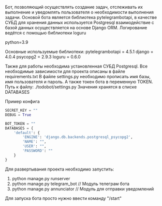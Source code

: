 Бот, позволяющий осуществлять создание задач, отслеживать их выполнение и уведомлять пользователя о необходимости 
выполнения задачи. Основой бота является библиотека pytelegrambotapi, в качестве СУБД для хранения данных  используется 
Postgresql взаимодействие с базой данных осуществляется на основе Django ORM. Логирование ведётся с помощью библиотеки loguru

python=3.9

Основные используемые библиотеки:
pytelegrambotapi = 4.5.1
django = 4.0.4
psycopg2 = 2.9.3
loguru = 0.6.0

Также для работы необходима установленная СУБД Postgresql. Все необходимые зависимости для проекта описаны в файле requirements.txt
В файле settings.py необходимо прописать имя базы, имя пользователя и пароль. А также токен бота в переменную TOKEN. Путь к файлу: ./todobot/settings.py
Значения хранятся в списке DATABASES

Пример конфига
```python
SECRET_KEY = ""
DEBUG = True

BOT_TOKEN = ""
DATABASES = {
    'default': {
        'ENGINE': 'django.db.backends.postgresql_psycopg2',
        'NAME': "",
        'USER': "",
        'PASSWORD': ""
    }
}
```


Для развертывания проекта необходимо запустить:

1) python manage.py runserver
2) python manage.py telegram_bot // Модуль телеграм бота
3) python manage.py annunciator // Модуль для отправки уведомлений

Для запуска бота просто нужно ввести команду "/start"